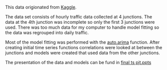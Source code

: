 
This data origionated from [Kaggle](https://www.kaggle.com/datasets/vetrirah/ml-iot).

The data set consists of hourly traffic data collected at 4 junctions. The data at the 4th junction was incomplete so only the first 3 junctions were used. There was too much data for my computer to handle model fitting so the data was regrouped into daily traffic.


Most of the model fitting was performed with the [auto.arima](https://www.rdocumentation.org/packages/forecast/versions/8.18/topics/auto.arima) function. 
After creating initial time series functions correlations were looked at between the junctions and models were created that used data from the other junctions.

The presentation of the data and models can be fund in [final ts pjt.ppts](https://github.com/manatee-mike/Masters-Final-Projects/blob/main/Time%20Series%20Traffic/final%20ts%20pjt.pptx)
